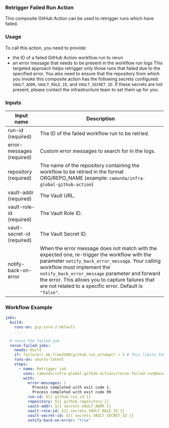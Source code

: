 
### Retrigger Failed Run Action

This composite GitHub Action can be used to retrigger runs which have failed.

### Usage

To call this action, you need to provide:
- the ID of a failed GitHub Action workflow run to rerun
- an error message that needs to be present in the workflow run logs
This targeted approach helps retrigger only those runs that failed due to the specified error.
You also need to ensure that the repository from which you invoke this composite action has the following secrets configured: `VAULT_ADDR`, `VAULT_ROLE_ID`, and `VAULT_SECRET_ID`.
If these secrets are not present, please contact the infrastructure team to set them up for you.

### Inputs

| Input name                 | Description                                                                                                                                  |
|----------------------------|----------------------------------------------------------------------------------------------------------------------------------------------|
| run-id (required)          | The ID of the failed workflow run to be retried.                                                                                             |
| error-messages (required)  | Custom error messages to search for in the logs.                                                                                             |
| repository (required)      | The name of the repository containing the workflow to be retried in the format ORG/REPO_NAME (example: `camunda/infra-global-github-action`) |
| vault-addr (required)      | The Vault URL.                                                                                                                               |
| vault-role-id (required)   | The Vault Role ID.                                                                                                                           |
| vault-secret-id (required) | The Vault Secret ID.                                                                                                                         |
| notify-back-on-error       | When the error message does not match with the expected one, re-trigger the workflow with the parameter `notify_back_error_message`. Your calling workflow must implement the `notify_back_error_message` parameter and forward the error. This allows you to capture failures that are not related to a specific error. Default is `"false"`. |

### Workflow Example
```yaml
jobs:
  build:
    runs-on: gcp-core-2-default
    ...

  # rerun the failed job
  rerun-failed-jobs:
    needs: build
    if: failure() && fromJSON(github.run_attempt) < 3 # This limits the job to only be retried two times
    runs-on: ubuntu-latest
    steps:
      - name: Retrigger job
        uses: camunda/infra-global-github-actions/rerun-failed-run@main
        with:
          error-messages: |
            Process completed with exit code 1.
            Process completed with exit code 99
          run-id: ${{ github.run_id }}
          repository: ${{ github.repository }}
          vault-addr: ${{ secrets.VAULT_ADDR }}
          vault-role-id: ${{ secrets.VAULT_ROLE_ID }}
          vault-secret-id: ${{ secrets.VAULT_SECRET_ID }}
          notify-back-on-error: "true"
```
